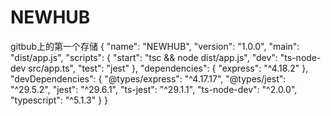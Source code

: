 # NEWHUB
gitbub上的第一个存储
{
  "name": "NEWHUB",
  "version": "1.0.0",
  "main": "dist/app.js",
  "scripts": {
    "start": "tsc && node dist/app.js",
    "dev": "ts-node-dev src/app.ts",
    "test": "jest"
  },
  "dependencies": {
    "express": "^4.18.2"
  },
  "devDependencies": {
    "@types/express": "^4.17.17",
    "@types/jest": "^29.5.2",
    "jest": "^29.6.1",
    "ts-jest": "^29.1.1",
    "ts-node-dev": "^2.0.0",
    "typescript": "^5.1.3"
  }
}
